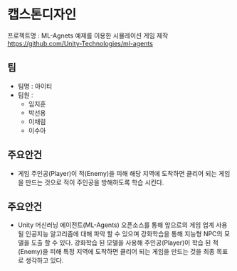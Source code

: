# 캡스톤디자인
 프로젝트명 : ML-Agnets 예제를 이용한 시뮬레이션 게임 제작
 https://github.com/Unity-Technologies/ml-agents

## 팀
* 팀명 : 아이티
* 팀원 :
  * 임지훈
  * 박선용
  * 이채림
  * 이수아

## 주요안건
 - 게임 주인공(Player)이 적(Enemy)을 피해 해당 지역에 도착하면 클리어 되는 게임을 만드는 것으로 적이 주인공을 방해하도록 학습 시킨다. 

## 주요안건
- Unity 머신러닝 에이전트(ML-Agents) 오픈소스를 통해 앞으로의 게임 업계 사용 될 인공지능 알고리즘에 대해 파악 할 수 있으며 강화학습을 통해 지능형 NPC의 모델을 도출 할 수 있다. 강화학습 된 모델을 사용해 주인공(Player)이 학습 된 적(Enemy)을 피해 특정 지역에 도착하면 클리어 되는 게임을 만드는 것을 최종 목표로 생각하고 있다.

